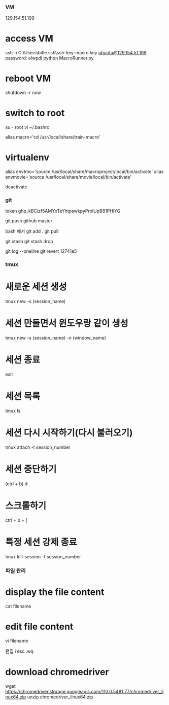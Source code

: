 ### VM

129.154.51.199

# access VM

ssh -i C:\Users\bitle\.ssh\ssh-key-macro.key ubuntu@129.154.51.199
password: elwpdl
python MacroRunner.py

# reboot VM

shutdown -r now

# switch to root

su - root
vi ~/.bashrc

alias macro='cd /usr/local/share/train-macro'

# virtualenv

alias envtmo='source /usr/local/share/macroproject/local/bin/activate'
alias envmovie='source /usr/local/share/movie/local/bin/activate'

deactivate

### git

token
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

git push github master

bash 에서
git add .
git pull

git stash
git stash drop

git log --oneline
git revert 12741e5

### tmux

# 새로운 세션 생성

tmux new -s (session_name)

# 세션 만들면서 윈도우랑 같이 생성

tmux new -s (session_name) -n (window_name)

# 세션 종료

exit

# 세션 목록

tmux ls

# 세션 다시 시작하기(다시 불러오기)

tmux attach -t session_number

# 세션 중단하기

(ctrl + b) d

# 스크롤하기

ctrl + b + [

# 특정 세션 강제 종료

tmux kill-session -t session_number

### 파일 관리

# display the file content

cat filename

# edit file content

vi filename

편집
i esc :wq

# download chromedriver

wget https://chromedriver.storage.googleapis.com/110.0.5481.77/chromedriver_linux64.zip
unzip chromedriver_linux64.zip